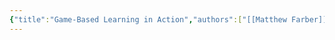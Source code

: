 ```yaml
---
{"title":"Game-Based Learning in Action","authors":["[[Matthew Farber]]"],"date":"2017-11-30","processed":false,"tags":["gamification"],"dg-publish":true,"created":"2024-08-30","modified":"2024-09-13","permalink":"/20-literature-notes/farber2017/","dgPassFrontmatter":true,"updated":"2024-09-13"}
---
```


